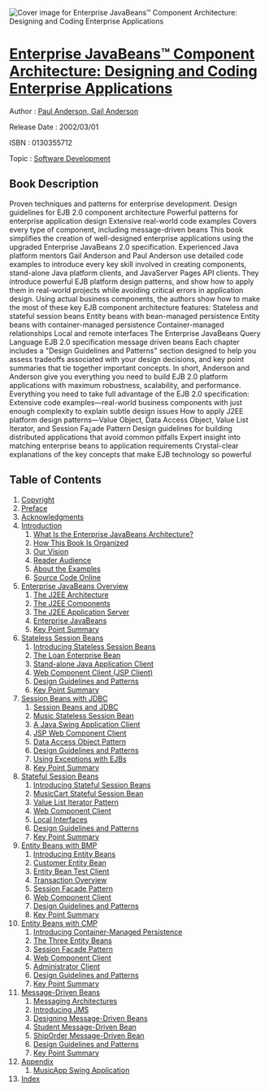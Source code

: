 ![Cover image for Enterprise JavaBeans™ Component Architecture: Designing and Coding Enterprise Applications](https://imgdetail.ebookreading.net/cover/cover/software_development/EB0130355712.jpg)

[Enterprise JavaBeans™ Component Architecture: Designing and Coding Enterprise Applications](https://ebookreading.net/view/book/Enterprise+JavaBeans%E2%84%A2+Component+Architecture%3A+Designing+and+Coding+Enterprise+Applications-EB0130355712_1.html "Enterprise JavaBeans™ Component Architecture: Designing and Coding Enterprise Applications")
====================================================================================================================

Author : [Paul Anderson](https://ebookreading.net/search/author/Paul+Anderson),[ Gail Anderson](https://ebookreading.net/search/author/+Gail+Anderson)

Release Date : 2002/03/01

ISBN : 0130355712

Topic : [Software Development](https://ebookreading.net/search/category/software-development)

Book Description
-----------------

Proven techniques and patterns for enterprise development.
Design guidelines for EJB 2.0 component architecture
Powerful patterns for enterprise application design
Extensive real-world code examples
Covers every type of component, including message-driven beans
This book simplifies the creation of well-designed enterprise applications using the upgraded Enterprise JavaBeans 2.0 specification. Experienced Java platform mentors Gail Anderson and Paul Anderson use detailed code examples to introduce every key skill involved in creating components, stand-alone Java platform clients, and JavaServer Pages API clients. They introduce powerful EJB platform design patterns, and show how to apply them in real-world projects while avoiding critical errors in application design. Using actual business components, the authors show how to make the most of these key EJB component architecture features:
Stateless and stateful session beans
Entity beans with bean-managed persistence
Entity beans with container-managed persistence
Container-managed relationships
Local and remote interfaces
The Enterprise JavaBeans Query Language
EJB 2.0 specification message driven beans
Each chapter includes a "Design Guidelines and Patterns" section designed to help you assess tradeoffs associated with your design decisions, and key point summaries that tie together important concepts. In short, Anderson and Anderson give you everything you need to build EJB 2.0 platform applications with maximum robustness, scalability, and performance.
Everything you need to take full advantage of the EJB 2.0 specification:
Extensive code examples—real-world business components with just enough complexity to explain subtle design issues
How to apply J2EE platform design patterns—Value Object, Data Access Object, Value List Iterator, and Session Fa¿ade Pattern
Design guidelines for building distributed applications that avoid common pitfalls
Expert insight into matching enterprise beans to application requirements
Crystal-clear explanations of the key concepts that make EJB technology so powerful
              
Table of Contents
-----------------

1. [Copyright](https://ebookreading.net/view/book/Enterprise+JavaBeans%E2%84%A2+Component+Architecture%3A+Designing+and+Coding+Enterprise+Applications-EB0130355712_1.html)
1. [Preface](https://ebookreading.net/view/book/Enterprise+JavaBeans%E2%84%A2+Component+Architecture%3A+Designing+and+Coding+Enterprise+Applications-EB0130355712_2.html)
1. [Acknowledgments](https://ebookreading.net/view/book/Enterprise+JavaBeans%E2%84%A2+Component+Architecture%3A+Designing+and+Coding+Enterprise+Applications-EB0130355712_3.html)
1. [Introduction](https://ebookreading.net/view/book/Enterprise+JavaBeans%E2%84%A2+Component+Architecture%3A+Designing+and+Coding+Enterprise+Applications-EB0130355712_4.html)
    1. [What Is the Enterprise JavaBeans Architecture?](https://ebookreading.net/view/book/Enterprise+JavaBeans%E2%84%A2+Component+Architecture%3A+Designing+and+Coding+Enterprise+Applications-EB0130355712_5.html)
    1. [How This Book Is Organized](https://ebookreading.net/view/book/Enterprise+JavaBeans%E2%84%A2+Component+Architecture%3A+Designing+and+Coding+Enterprise+Applications-EB0130355712_6.html)
    1. [Our Vision](https://ebookreading.net/view/book/Enterprise+JavaBeans%E2%84%A2+Component+Architecture%3A+Designing+and+Coding+Enterprise+Applications-EB0130355712_7.html)
    1. [Reader Audience](https://ebookreading.net/view/book/Enterprise+JavaBeans%E2%84%A2+Component+Architecture%3A+Designing+and+Coding+Enterprise+Applications-EB0130355712_8.html)
    1. [About the Examples](https://ebookreading.net/view/book/Enterprise+JavaBeans%E2%84%A2+Component+Architecture%3A+Designing+and+Coding+Enterprise+Applications-EB0130355712_9.html)
    1. [Source Code Online](https://ebookreading.net/view/book/Enterprise+JavaBeans%E2%84%A2+Component+Architecture%3A+Designing+and+Coding+Enterprise+Applications-EB0130355712_10.html)
1. [Enterprise JavaBeans Overview](https://ebookreading.net/view/book/Enterprise+JavaBeans%E2%84%A2+Component+Architecture%3A+Designing+and+Coding+Enterprise+Applications-EB0130355712_11.html)
    1. [The J2EE Architecture](https://ebookreading.net/view/book/Enterprise+JavaBeans%E2%84%A2+Component+Architecture%3A+Designing+and+Coding+Enterprise+Applications-EB0130355712_12.html)
    1. [The J2EE Components](https://ebookreading.net/view/book/Enterprise+JavaBeans%E2%84%A2+Component+Architecture%3A+Designing+and+Coding+Enterprise+Applications-EB0130355712_13.html)
    1. [The J2EE Application Server](https://ebookreading.net/view/book/Enterprise+JavaBeans%E2%84%A2+Component+Architecture%3A+Designing+and+Coding+Enterprise+Applications-EB0130355712_14.html)
    1. [Enterprise JavaBeans](https://ebookreading.net/view/book/Enterprise+JavaBeans%E2%84%A2+Component+Architecture%3A+Designing+and+Coding+Enterprise+Applications-EB0130355712_15.html)
    1. [Key Point Summary](https://ebookreading.net/view/book/Enterprise+JavaBeans%E2%84%A2+Component+Architecture%3A+Designing+and+Coding+Enterprise+Applications-EB0130355712_16.html)
1. [Stateless Session Beans](https://ebookreading.net/view/book/Enterprise+JavaBeans%E2%84%A2+Component+Architecture%3A+Designing+and+Coding+Enterprise+Applications-EB0130355712_17.html)
    1. [Introducing Stateless Session Beans](https://ebookreading.net/view/book/Enterprise+JavaBeans%E2%84%A2+Component+Architecture%3A+Designing+and+Coding+Enterprise+Applications-EB0130355712_18.html)
    1. [The Loan Enterprise Bean](https://ebookreading.net/view/book/Enterprise+JavaBeans%E2%84%A2+Component+Architecture%3A+Designing+and+Coding+Enterprise+Applications-EB0130355712_19.html)
    1. [Stand-alone Java Application Client](https://ebookreading.net/view/book/Enterprise+JavaBeans%E2%84%A2+Component+Architecture%3A+Designing+and+Coding+Enterprise+Applications-EB0130355712_20.html)
    1. [Web Component Client (JSP Client)](https://ebookreading.net/view/book/Enterprise+JavaBeans%E2%84%A2+Component+Architecture%3A+Designing+and+Coding+Enterprise+Applications-EB0130355712_21.html)
    1. [Design Guidelines and Patterns](https://ebookreading.net/view/book/Enterprise+JavaBeans%E2%84%A2+Component+Architecture%3A+Designing+and+Coding+Enterprise+Applications-EB0130355712_22.html)
    1. [Key Point Summary](https://ebookreading.net/view/book/Enterprise+JavaBeans%E2%84%A2+Component+Architecture%3A+Designing+and+Coding+Enterprise+Applications-EB0130355712_23.html)
1. [Session Beans with JDBC](https://ebookreading.net/view/book/Enterprise+JavaBeans%E2%84%A2+Component+Architecture%3A+Designing+and+Coding+Enterprise+Applications-EB0130355712_24.html)
    1. [Session Beans and JDBC](https://ebookreading.net/view/book/Enterprise+JavaBeans%E2%84%A2+Component+Architecture%3A+Designing+and+Coding+Enterprise+Applications-EB0130355712_25.html)
    1. [Music Stateless Session Bean](https://ebookreading.net/view/book/Enterprise+JavaBeans%E2%84%A2+Component+Architecture%3A+Designing+and+Coding+Enterprise+Applications-EB0130355712_26.html)
    1. [A Java Swing Application Client](https://ebookreading.net/view/book/Enterprise+JavaBeans%E2%84%A2+Component+Architecture%3A+Designing+and+Coding+Enterprise+Applications-EB0130355712_27.html)
    1. [JSP Web Component Client](https://ebookreading.net/view/book/Enterprise+JavaBeans%E2%84%A2+Component+Architecture%3A+Designing+and+Coding+Enterprise+Applications-EB0130355712_28.html)
    1. [Data Access Object Pattern](https://ebookreading.net/view/book/Enterprise+JavaBeans%E2%84%A2+Component+Architecture%3A+Designing+and+Coding+Enterprise+Applications-EB0130355712_29.html)
    1. [Design Guidelines and Patterns](https://ebookreading.net/view/book/Enterprise+JavaBeans%E2%84%A2+Component+Architecture%3A+Designing+and+Coding+Enterprise+Applications-EB0130355712_30.html)
    1. [Using Exceptions with EJBs](https://ebookreading.net/view/book/Enterprise+JavaBeans%E2%84%A2+Component+Architecture%3A+Designing+and+Coding+Enterprise+Applications-EB0130355712_31.html)
    1. [Key Point Summary](https://ebookreading.net/view/book/Enterprise+JavaBeans%E2%84%A2+Component+Architecture%3A+Designing+and+Coding+Enterprise+Applications-EB0130355712_32.html)
1. [Stateful Session Beans](https://ebookreading.net/view/book/Enterprise+JavaBeans%E2%84%A2+Component+Architecture%3A+Designing+and+Coding+Enterprise+Applications-EB0130355712_33.html)
    1. [Introducing Stateful Session Beans](https://ebookreading.net/view/book/Enterprise+JavaBeans%E2%84%A2+Component+Architecture%3A+Designing+and+Coding+Enterprise+Applications-EB0130355712_34.html)
    1. [MusicCart Stateful Session Bean](https://ebookreading.net/view/book/Enterprise+JavaBeans%E2%84%A2+Component+Architecture%3A+Designing+and+Coding+Enterprise+Applications-EB0130355712_35.html)
    1. [Value List Iterator Pattern](https://ebookreading.net/view/book/Enterprise+JavaBeans%E2%84%A2+Component+Architecture%3A+Designing+and+Coding+Enterprise+Applications-EB0130355712_36.html)
    1. [Web Component Client](https://ebookreading.net/view/book/Enterprise+JavaBeans%E2%84%A2+Component+Architecture%3A+Designing+and+Coding+Enterprise+Applications-EB0130355712_37.html)
    1. [Local Interfaces](https://ebookreading.net/view/book/Enterprise+JavaBeans%E2%84%A2+Component+Architecture%3A+Designing+and+Coding+Enterprise+Applications-EB0130355712_38.html)
    1. [Design Guidelines and Patterns](https://ebookreading.net/view/book/Enterprise+JavaBeans%E2%84%A2+Component+Architecture%3A+Designing+and+Coding+Enterprise+Applications-EB0130355712_39.html)
    1. [Key Point Summary](https://ebookreading.net/view/book/Enterprise+JavaBeans%E2%84%A2+Component+Architecture%3A+Designing+and+Coding+Enterprise+Applications-EB0130355712_40.html)
1. [Entity Beans with BMP](https://ebookreading.net/view/book/Enterprise+JavaBeans%E2%84%A2+Component+Architecture%3A+Designing+and+Coding+Enterprise+Applications-EB0130355712_41.html)
    1. [Introducing Entity Beans](https://ebookreading.net/view/book/Enterprise+JavaBeans%E2%84%A2+Component+Architecture%3A+Designing+and+Coding+Enterprise+Applications-EB0130355712_42.html)
    1. [Customer Entity Bean](https://ebookreading.net/view/book/Enterprise+JavaBeans%E2%84%A2+Component+Architecture%3A+Designing+and+Coding+Enterprise+Applications-EB0130355712_43.html)
    1. [Entity Bean Test Client](https://ebookreading.net/view/book/Enterprise+JavaBeans%E2%84%A2+Component+Architecture%3A+Designing+and+Coding+Enterprise+Applications-EB0130355712_44.html)
    1. [Transaction Overview](https://ebookreading.net/view/book/Enterprise+JavaBeans%E2%84%A2+Component+Architecture%3A+Designing+and+Coding+Enterprise+Applications-EB0130355712_45.html)
    1. [Session Facade Pattern](https://ebookreading.net/view/book/Enterprise+JavaBeans%E2%84%A2+Component+Architecture%3A+Designing+and+Coding+Enterprise+Applications-EB0130355712_46.html)
    1. [Web Component Client](https://ebookreading.net/view/book/Enterprise+JavaBeans%E2%84%A2+Component+Architecture%3A+Designing+and+Coding+Enterprise+Applications-EB0130355712_47.html)
    1. [Design Guidelines and Patterns](https://ebookreading.net/view/book/Enterprise+JavaBeans%E2%84%A2+Component+Architecture%3A+Designing+and+Coding+Enterprise+Applications-EB0130355712_48.html)
    1. [Key Point Summary](https://ebookreading.net/view/book/Enterprise+JavaBeans%E2%84%A2+Component+Architecture%3A+Designing+and+Coding+Enterprise+Applications-EB0130355712_49.html)
1. [Entity Beans with CMP](https://ebookreading.net/view/book/Enterprise+JavaBeans%E2%84%A2+Component+Architecture%3A+Designing+and+Coding+Enterprise+Applications-EB0130355712_50.html)
    1. [Introducing Container-Managed Persistence](https://ebookreading.net/view/book/Enterprise+JavaBeans%E2%84%A2+Component+Architecture%3A+Designing+and+Coding+Enterprise+Applications-EB0130355712_51.html)
    1. [The Three Entity Beans](https://ebookreading.net/view/book/Enterprise+JavaBeans%E2%84%A2+Component+Architecture%3A+Designing+and+Coding+Enterprise+Applications-EB0130355712_52.html)
    1. [Session Facade Pattern](https://ebookreading.net/view/book/Enterprise+JavaBeans%E2%84%A2+Component+Architecture%3A+Designing+and+Coding+Enterprise+Applications-EB0130355712_53.html)
    1. [Web Component Client](https://ebookreading.net/view/book/Enterprise+JavaBeans%E2%84%A2+Component+Architecture%3A+Designing+and+Coding+Enterprise+Applications-EB0130355712_54.html)
    1. [Administrator Client](https://ebookreading.net/view/book/Enterprise+JavaBeans%E2%84%A2+Component+Architecture%3A+Designing+and+Coding+Enterprise+Applications-EB0130355712_55.html)
    1. [Design Guidelines and Patterns](https://ebookreading.net/view/book/Enterprise+JavaBeans%E2%84%A2+Component+Architecture%3A+Designing+and+Coding+Enterprise+Applications-EB0130355712_56.html)
    1. [Key Point Summary](https://ebookreading.net/view/book/Enterprise+JavaBeans%E2%84%A2+Component+Architecture%3A+Designing+and+Coding+Enterprise+Applications-EB0130355712_57.html)
1. [Message-Driven Beans](https://ebookreading.net/view/book/Enterprise+JavaBeans%E2%84%A2+Component+Architecture%3A+Designing+and+Coding+Enterprise+Applications-EB0130355712_58.html)
    1. [Messaging Architectures](https://ebookreading.net/view/book/Enterprise+JavaBeans%E2%84%A2+Component+Architecture%3A+Designing+and+Coding+Enterprise+Applications-EB0130355712_59.html)
    1. [Introducing JMS](https://ebookreading.net/view/book/Enterprise+JavaBeans%E2%84%A2+Component+Architecture%3A+Designing+and+Coding+Enterprise+Applications-EB0130355712_60.html)
    1. [Designing Message-Driven Beans](https://ebookreading.net/view/book/Enterprise+JavaBeans%E2%84%A2+Component+Architecture%3A+Designing+and+Coding+Enterprise+Applications-EB0130355712_61.html)
    1. [Student Message-Driven Bean](https://ebookreading.net/view/book/Enterprise+JavaBeans%E2%84%A2+Component+Architecture%3A+Designing+and+Coding+Enterprise+Applications-EB0130355712_62.html)
    1. [ShipOrder Message-Driven Bean](https://ebookreading.net/view/book/Enterprise+JavaBeans%E2%84%A2+Component+Architecture%3A+Designing+and+Coding+Enterprise+Applications-EB0130355712_63.html)
    1. [Design Guidelines and Patterns](https://ebookreading.net/view/book/Enterprise+JavaBeans%E2%84%A2+Component+Architecture%3A+Designing+and+Coding+Enterprise+Applications-EB0130355712_64.html)
    1. [Key Point Summary](https://ebookreading.net/view/book/Enterprise+JavaBeans%E2%84%A2+Component+Architecture%3A+Designing+and+Coding+Enterprise+Applications-EB0130355712_65.html)
1. [Appendix](https://ebookreading.net/view/book/Enterprise+JavaBeans%E2%84%A2+Component+Architecture%3A+Designing+and+Coding+Enterprise+Applications-EB0130355712_66.html)
    1. [MusicApp Swing Application](https://ebookreading.net/view/book/Enterprise+JavaBeans%E2%84%A2+Component+Architecture%3A+Designing+and+Coding+Enterprise+Applications-EB0130355712_67.html)
1. [Index](https://ebookreading.net/view/book/Enterprise+JavaBeans%E2%84%A2+Component+Architecture%3A+Designing+and+Coding+Enterprise+Applications-EB0130355712_68.html)
